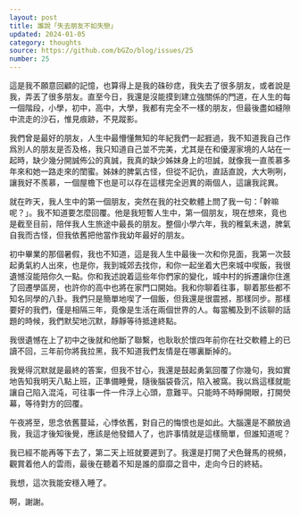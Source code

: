 ```yaml
---
layout: post
title: 誰說「失去朋友不如失戀」
updated: 2024-01-05
category: thoughts
source: https://github.com/bGZo/blog/issues/25
number: 25
---
```




這是我不願意回顧的記憶，也算得上是我的硃砂痣，我失去了很多朋友，或者說是我，弄丟了很多朋友。直至今日，我還是沒能摸到建立強關係的門道，在人生的每一個階段，小學，初中，高中，大學，我都有完全不一樣的朋友，但最後盡如縫隙中流走的沙石，惟見痕跡，不見蹤影。

我們曾是最好的朋友，人生中最懵懂無知的年紀我們一起捱過，我不知道我自己作爲別人的朋友是否及格，我只知道自己並不完美，尤其是在和優渥家境的人站在一起時，缺少幾分開誠佈公的真誠，我真的缺少姊妹身上的坦誠，就像我一直羨慕多年來和她一路走來的閨蜜。姊妹的脾氣古怪，但從不記仇，直話直說，大大咧咧，讓我好不羨慕，一個屋檐下也是可以存在這樣完全迥異的兩個人，這讓我詫異。

就在昨天，我人生中的第一個朋友，突然在我的社交軟體上問了我一句：「幹嘛呢？」。我不知道要怎麼回覆。他是我短暫人生中，第一個朋友，現在想來，竟也是截至目前，陪伴我人生旅途中最長的朋友。整個小學六年，我的稚氣未退，脾氣自我而古怪，但我依舊把他當作我幼年最好的朋友。

初中畢業的那個暑假，我也不知道，這是我人生中最後一次和你見面，我第一次鼓起勇氣約人出來，也是你，我到城郊去找你，和你一起坐着大巴來城中喫飯，我很遺憾沒能陪你久一點。你和我述說着這些年你們家的變化，城中村的拆遷讓你住進了回遷學區房，也許你的高中也將在家門口開始。我和你聊着往事，聊着那些都不知名同學的八卦。我們只是簡單地喫了一個飯，但我還是很震撼，那樣同步。那樣要好的我們，僅是相隔三年，竟像是生活在兩個世界的人。每當觸及到不該聊的話題的時候，我們默契地沉默，靜靜等待抵達終點。

我很遺憾在上了初中之後就和他斷了聯繫，也耿耿於懷四年前你在社交軟體上的已讀不回，三年前你將我拉黑，我不知道我們友情是在哪裏斷掉的。

我覺得沉默就是最終的答案，但我不甘心，我還是鼓起勇氣回覆了你幾句，我如實地告知我明天八點上班，正準備睡覺，隨後腦袋昏沉，陷入被窩。我以爲這樣就能讓自己陷入混沌，可往事一件一件浮上心頭，意難平。只能時不時睜開眼，打開熒幕，等待對方的回覆。

午夜將至，思念依舊蔓延，心悸依舊，對自己的悔恨也是如此。大腦還是不願放過我，我這才後知後覺，應該是他發錯人了，也許事情就是這樣簡單，但誰知道呢？

我已經不能再等下去了，第二天上班就要遲到了。我還是打開了犬色聲馬的視頻，觀賞着他人的雲雨，最後在聽着不知是誰的靡靡之音中，走向今日的終結。

我想，這次我能安穩入睡了。

啊，謝謝。